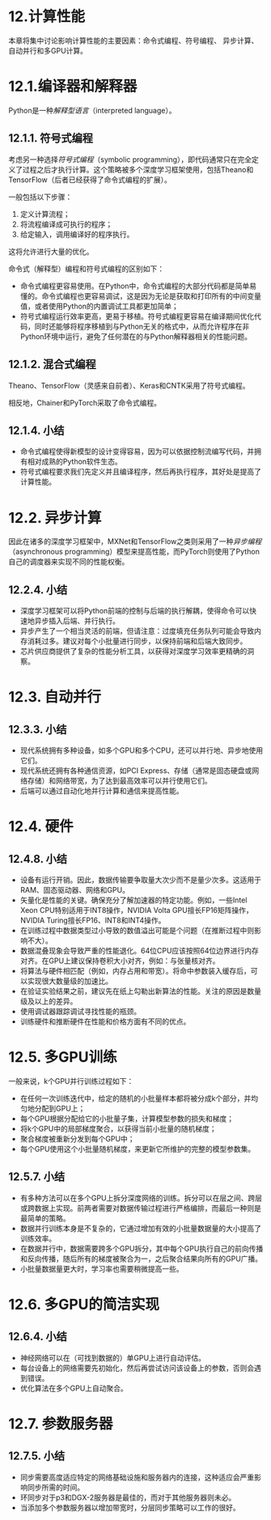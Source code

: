 # 12.计算性能

本章将集中讨论影响计算性能的主要因素：命令式编程、符号编程、 异步计算、自动并行和多GPU计算。

# 12.1.编译器和解释器

Python是一种*解释型语言*（interpreted language）。

## 12.1.1. 符号式编程

考虑另一种选择*符号式编程*（symbolic programming），即代码通常只在完全定义了过程之后才执行计算。这个策略被多个深度学习框架使用，包括Theano和TensorFlow（后者已经获得了命令式编程的扩展）。

一般包括以下步骤：

1. 定义计算流程；
2. 将流程编译成可执行的程序；
3. 给定输入，调用编译好的程序执行。

这将允许进行大量的优化。

命令式（解释型）编程和符号式编程的区别如下：

- 命令式编程更容易使用。在Python中，命令式编程的大部分代码都是简单易懂的。命令式编程也更容易调试，这是因为无论是获取和打印所有的中间变量值，或者使用Python的内置调试工具都更加简单；
- 符号式编程运行效率更高，更易于移植。符号式编程更容易在编译期间优化代码，同时还能够将程序移植到与Python无关的格式中，从而允许程序在非Python环境中运行，避免了任何潜在的与Python解释器相关的性能问题。

## 12.1.2. 混合式编程

Theano、TensorFlow（灵感来自前者）、Keras和CNTK采用了符号式编程。

相反地，Chainer和PyTorch采取了命令式编程。

## 12.1.4. 小结

- 命令式编程使得新模型的设计变得容易，因为可以依据控制流编写代码，并拥有相对成熟的Python软件生态。
- 符号式编程要求我们先定义并且编译程序，然后再执行程序，其好处是提高了计算性能。

# 12.2. 异步计算

因此在诸多的深度学习框架中，MXNet和TensorFlow之类则采用了一种*异步编程*（asynchronous programming）模型来提高性能，而PyTorch则使用了Python自己的调度器来实现不同的性能权衡。

## 12.2.4. 小结

- 深度学习框架可以将Python前端的控制与后端的执行解耦，使得命令可以快速地异步插入后端、并行执行。
- 异步产生了一个相当灵活的前端，但请注意：过度填充任务队列可能会导致内存消耗过多。建议对每个小批量进行同步，以保持前端和后端大致同步。
- 芯片供应商提供了复杂的性能分析工具，以获得对深度学习效率更精确的洞察。

# 12.3. 自动并行

## 12.3.3. 小结

- 现代系统拥有多种设备，如多个GPU和多个CPU，还可以并行地、异步地使用它们。
- 现代系统还拥有各种通信资源，如PCI Express、存储（通常是固态硬盘或网络存储）和网络带宽，为了达到最高效率可以并行使用它们。
- 后端可以通过自动化地并行计算和通信来提高性能。

# 12.4. 硬件

## 12.4.8. 小结

- 设备有运行开销。因此，数据传输要争取量大次少而不是量少次多。这适用于RAM、固态驱动器、网络和GPU。
- 矢量化是性能的关键。确保充分了解加速器的特定功能。例如，一些Intel Xeon CPU特别适用于INT8操作，NVIDIA Volta GPU擅长FP16矩阵操作，NVIDIA Turing擅长FP16、INT8和INT4操作。
- 在训练过程中数据类型过小导致的数值溢出可能是个问题（在推断过程中则影响不大）。
- 数据混叠现象会导致严重的性能退化。64位CPU应该按照64位边界进行内存对齐。在GPU上建议保持卷积大小对齐，例如：与张量核对齐。
- 将算法与硬件相匹配（例如，内存占用和带宽）。将命中参数装入缓存后，可以实现很大数量级的加速比。
- 在验证实验结果之前，建议先在纸上勾勒出新算法的性能。关注的原因是数量级及以上的差异。
- 使用调试器跟踪调试寻找性能的瓶颈。
- 训练硬件和推断硬件在性能和价格方面有不同的优点。

# 12.5. 多GPU训练

一般来说，k个GPU并行训练过程如下：

- 在任何一次训练迭代中，给定的随机的小批量样本都将被分成k个部分，并均匀地分配到GPU上；
- 每个GPU根据分配给它的小批量子集，计算模型参数的损失和梯度；
- 将k个GPU中的局部梯度聚合，以获得当前小批量的随机梯度；
- 聚合梯度被重新分发到每个GPU中；
- 每个GPU使用这个小批量随机梯度，来更新它所维护的完整的模型参数集。

## 12.5.7. 小结

- 有多种方法可以在多个GPU上拆分深度网络的训练。拆分可以在层之间、跨层或跨数据上实现。前两者需要对数据传输过程进行严格编排，而最后一种则是最简单的策略。
- 数据并行训练本身是不复杂的，它通过增加有效的小批量数据量的大小提高了训练效率。
- 在数据并行中，数据需要跨多个GPU拆分，其中每个GPU执行自己的前向传播和反向传播，随后所有的梯度被聚合为一，之后聚合结果向所有的GPU广播。
- 小批量数据量更大时，学习率也需要稍微提高一些。

# 12.6. 多GPU的简洁实现

## 12.6.4. 小结

- 神经网络可以在（可找到数据的）单GPU上进行自动评估。
- 每台设备上的网络需要先初始化，然后再尝试访问该设备上的参数，否则会遇到错误。
- 优化算法在多个GPU上自动聚合。

# 12.7. 参数服务器

## 12.7.5. 小结

- 同步需要高度适应特定的网络基础设施和服务器内的连接，这种适应会严重影响同步所需的时间。
- 环同步对于p3和DGX-2服务器是最佳的，而对于其他服务器则未必。
- 当添加多个参数服务器以增加带宽时，分层同步策略可以工作的很好。





















































